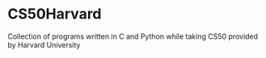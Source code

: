 # CS50Harvard
Collection of programs written in C and Python while taking CS50 provided by Harvard University
